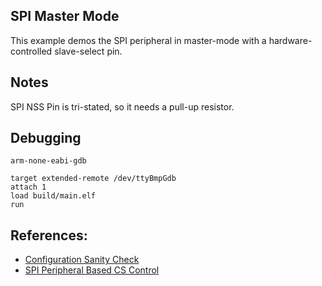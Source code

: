 ## SPI Master Mode
This example demos the SPI peripheral in master-mode with a hardware-controlled slave-select pin.

## Notes

SPI NSS Pin is tri-stated, so it needs a pull-up resistor.

## Debugging

```
arm-none-eabi-gdb

target extended-remote /dev/ttyBmpGdb
attach 1
load build/main.elf
run

```


## References:
* [Configuration Sanity Check](https://cpp.hotexamples.com/examples/-/-/SPI_I2SCFGR/cpp-spi_i2scfgr-function-examples.html)
* [SPI Peripheral Based CS Control](https://community.st.com/s/question/0D50X00009XkYEnSAN/spi-master-nss-always-low-in-stm32f4)
